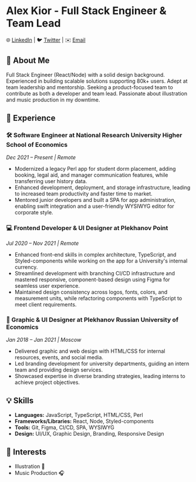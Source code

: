 # Alex Kior - Full Stack Engineer & Team Lead

🌐 [LinkedIn](https://www.linkedin.com/in/ki0r/) | 🐦 [Twitter](https://twitter.com/alexki0r) | ✉️ [Email](mailto:akior.dev@gmail.com)

## 🌟 About Me
Full Stack Engineer (React/Node) with a solid design background. Experienced in building scalable solutions supporting 80k+ users. Adept at team leadership and mentorship. Seeking a product-focused team to contribute as both a developer and team lead. Passionate about illustration and music production in my downtime.

## 🚀 Experience

### 🛠️ Software Engineer at National Research University Higher School of Economics
_Dec 2021 – Present | Remote_
- Modernized a legacy Perl app for student dorm placement, adding booking, legal aid, and manager communication features, while transferring user history data.
- Enhanced development, deployment, and storage infrastructure, leading to increased team productivity and faster time to market.
- Mentored junior developers and built a SPA for app administration, enabling swift integration and a user-friendly WYSIWYG editor for corporate style.

### 💻 Frontend Developer & UI Designer at Plekhanov Point
_Jul 2020 – Nov 2021 | Remote_
- Enhanced front-end skills in complex architecture, TypeScript, and Styled-components while working on the app for a University's internal currency.
- Streamlined development with branching CI/CD infrastructure and mastered responsive, component-based design using Figma for seamless user experience.
- Maintained design consistency across logos, fonts, colors, and measurement units, while refactoring components with TypeScript to meet client requirements.

### 🎨 Graphic & UI Designer at Plekhanov Russian University of Economics
_Jan 2018 – Jan 2021 | Moscow_
- Delivered graphic and web design with HTML/CSS for internal resources, events, and social media.
- Led branding development for university departments, guiding an intern team and providing design services.
- Showcased expertise in diverse branding strategies, leading interns to achieve project objectives.

## 💡 Skills
- **Languages:** JavaScript, TypeScript, HTML/CSS, Perl
- **Frameworks/Libraries:** React, Node, Styled-components
- **Tools:** Git, Figma, CI/CD, SPA, WYSIWYG
- **Design:** UI/UX, Graphic Design, Branding, Responsive Design

## 🎯 Interests
- Illustration 🎨
- Music Production 🎧
